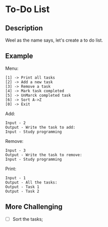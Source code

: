 # To-Do List

## Description

Weel as the name says, let's create a to do list.

## Example

Menu:

```text
[1] -> Print all tasks
[2] -> Add a new task
[3] -> Remove a task
[4] -> Mark task completed
[5] -> UnMarck completed task
[6] -> Sort A->Z
[0] -> Exit
```

Add:

```text
Input - 2
Output - Write the task to add:
Input - Study programming
```

Remove:

```text
Input - 3
Output - Write the task to remove:
Input - Study programming
```

Print:

```text
Input - 1
Output - All the tasks:
Output - Task 1
Output - Task 2
```

## More Challenging

- [ ] Sort the tasks;
